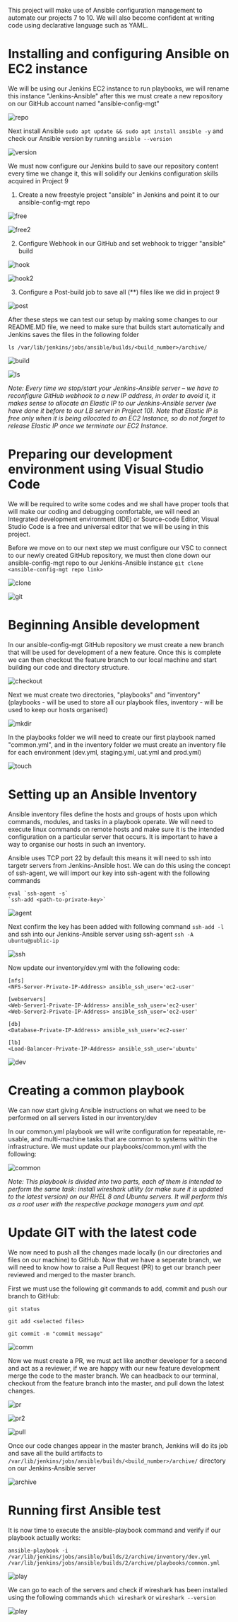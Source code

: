 This project will make use of Ansible configuration management to automate our projects 7 to 10. We will also become confident at writing code using declarative language such as YAML.

# Installing and configuring Ansible on EC2 instance

We will be using our Jenkins EC2 instance to run playbooks, we will rename this instance "Jenkins-Ansible" after this we must create a new repository on our GitHub account named
"ansible-config-mgt" 

![repo](./images/repo.png)

Next install Ansible `sudo apt update && sudo apt install ansible -y` and check our Ansible version by running `ansible --version` 

![version](./images/version.png)

We must now configure our Jenkins build to save our repository content every time we change it, this will solidify our Jenkins configuration skills acquired in Project 9

1. Create a new freestyle project "ansible" in Jenkins and point it to our ansible-config-mgt repo 

![free](./images/free.png)

![free2](./images/free2.png)

2. Configure Webhook in our GitHub and set webhook to trigger "ansible" build

![hook](./images/free.png)

![hook2](./images/hook2.png)

3. Configure a Post-build job to save all (**) files like we did in project 9

![post](./images/post.png)

After these steps we can test our setup by making some changes to our README.MD file, we need to make sure that builds start automatically and Jenkins saves the files in the following folder

`ls /var/lib/jenkins/jobs/ansible/builds/<build_number>/archive/` 

![build](./images/build.png)

![ls](./images/ls.png)

*Note: Every time we stop/start your Jenkins-Ansible server – we have to reconfigure GitHub webhook to a new IP address, in order to avoid it, it makes sense to allocate an Elastic IP to our Jenkins-Ansible server (we have done it before to our LB server in Project 10). Note that Elastic IP is free only when it is being allocated to an EC2 Instance, so do not forget to release Elastic IP once we terminate our EC2 Instance.*

#  Preparing our development environment using Visual Studio Code

We will be required to write some codes and we shall have proper tools that will make our coding and debugging comfortable, we will need an Integrated development environment (IDE) or Source-code Editor, Visual Studio Code is a free and universal editor that we will be using in this project. 

Before we move on to our next step we must configure our VSC to connect to our newly created GitHub repository, we must then clone down our ansible-config-mgt repo to our Jenkins-Ansible instance `git clone <ansible-config-mgt repo link>`

![clone](./images/clone.png)

![git](./images/git.png)

# Beginning Ansible development

In our ansible-config-mgt GitHub repository we must create a new branch that will be used for development of a new feature. Once this is complete we can then checkout the feature branch to our local machine and start building our code and directory structure.

![checkout](./images/checkout.png)

Next we must create two directories, "playbooks" and "inventory" (playbooks - will be used to store all our playbook files, inventory - will be used to keep our hosts organised)

![mkdir](./images/mkdir.png)

In the playbooks folder we will need to create our first playbook named "common.yml", and in the inventory folder we must create an inventory file for each environment (dev.yml, staging.yml, uat.yml and prod.yml)

![touch](./images/touch.png)

# Setting up an Ansible Inventory

Ansible inventory files define the hosts and groups of hosts upon which commands, modules, and tasks in a playbook operate. We will need to execute linux commands on remote hosts and make sure it is the intended configuration on a particular server that occurs. It is important to have a way to organise our hosts in such an inventory. 

Ansible uses TCP port 22 by default this means it will need to ssh into targetr servers from Jenkins-Ansible host. We can do this using the concept of ssh-agent, we will import our key into ssh-agent with the following commands 

```
eval `ssh-agent -s`
`ssh-add <path-to-private-key>` 
```

![agent](./images/agent.png)

Next confirm the key has been added with following command `ssh-add -l` and ssh into our Jenkins-Ansible server using ssh-agent `ssh -A ubuntu@public-ip` 

![ssh](./images/ssh.png)

Now update our inventory/dev.yml with the following code:

```
[nfs]
<NFS-Server-Private-IP-Address> ansible_ssh_user='ec2-user'

[webservers]
<Web-Server1-Private-IP-Address> ansible_ssh_user='ec2-user'
<Web-Server2-Private-IP-Address> ansible_ssh_user='ec2-user'

[db]
<Database-Private-IP-Address> ansible_ssh_user='ec2-user' 

[lb]
<Load-Balancer-Private-IP-Address> ansible_ssh_user='ubuntu'
```

![dev](./images/dev.png)

# Creating a common playbook

We can now start giving Ansible instructions on what we need to be performed on all servers listed in our inventory/dev

In our common.yml playbook we will write configuration for repeatable, re-usable, and multi-machine tasks that are common to systems within the infrastructure. We must update our playbooks/common.yml with the following:

![common](./images/common.png)

*Note: This playbook is divided into two parts, each of them is intended to perform the same task: install wireshark utility (or make sure it is updated to the latest version) on our RHEL 8 and Ubuntu servers. It will perform this as a root user with the respective package managers yum and apt.*

# Update GIT with the latest code

We now need to push all the changes made locally (in our directories and files on our machine) to GitHub. Now that we have a seperate branch, we will need to know how to raise a Pull Request (PR) to get our branch peer reviewed and merged to the master branch.

First we must use the following git commands to add, commit and push our branch to GitHub:

```
git status

git add <selected files>

git commit -m "commit message"
```

![comm](./images/comm.png)

Now we must create a PR, we must act like another developer for a second and act as a reviewer, if we are happy with our new feature development merge the code to the master branch. We can headback to our terminal, checkout from the feature branch into the master, and pull down the latest changes.

![pr](./images/pr.png)

![pr2](./images/pr2.png)

![pull](./images/pull.png)

Once our code changes appear in the master branch, Jenkins will do its job and save all the build artifacts to `/var/lib/jenkins/jobs/ansible/builds/<build_number>/archive/` directory on our Jenkins-Ansible server

![archive](./images/archive.png)

# Running first Ansible test

It is now time to execute the ansible-playbook command and verify if our playbook actually works:

```
ansible-playbook -i /var/lib/jenkins/jobs/ansible/builds/2/archive/inventory/dev.yml /var/lib/jenkins/jobs/ansible/builds/2/archive/playbooks/common.yml
```

![play](./images/play.png)

We can go to each of the servers and check if wireshark has been installed using the following commands
`which wireshark` or `wireshark --version` 

![play](./images/wire.png)

